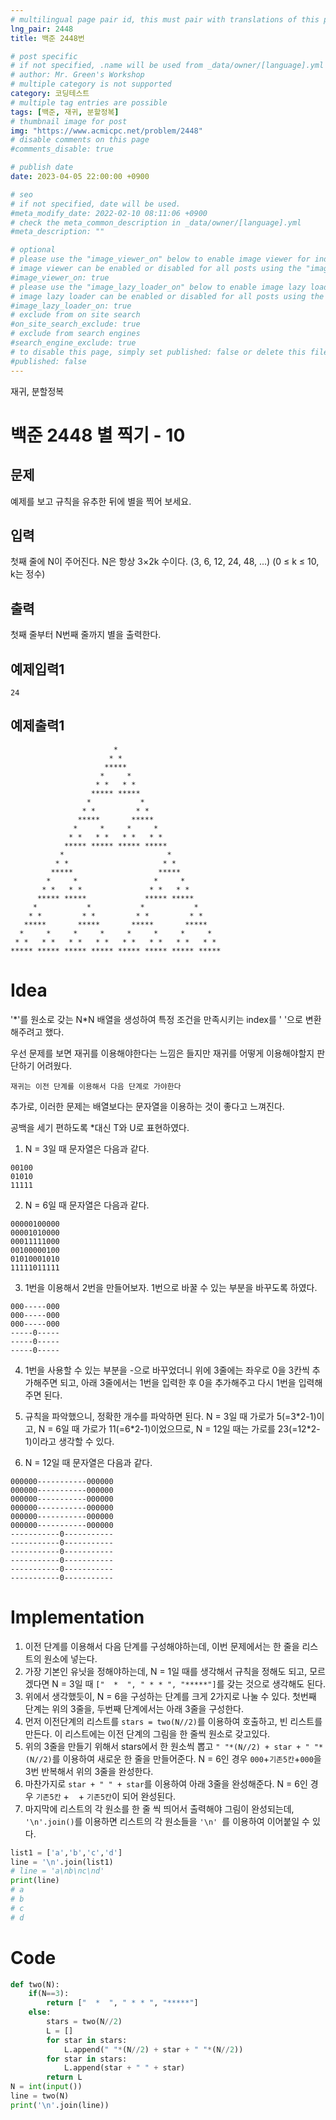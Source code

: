 ```yaml
---
# multilingual page pair id, this must pair with translations of this page. (This name must be unique)
lng_pair: 2448
title: 백준 2448번

# post specific
# if not specified, .name will be used from _data/owner/[language].yml
# author: Mr. Green's Workshop
# multiple category is not supported
category: 코딩테스트
# multiple tag entries are possible
tags: [백준, 재귀, 분할정복]
# thumbnail image for post
img: "https://www.acmicpc.net/problem/2448"
# disable comments on this page
#comments_disable: true

# publish date
date: 2023-04-05 22:00:00 +0900

# seo
# if not specified, date will be used.
#meta_modify_date: 2022-02-10 08:11:06 +0900
# check the meta_common_description in _data/owner/[language].yml
#meta_description: ""

# optional
# please use the "image_viewer_on" below to enable image viewer for individual pages or posts (_posts/ or [language]/_posts folders).
# image viewer can be enabled or disabled for all posts using the "image_viewer_posts: true" setting in _data/conf/main.yml.
#image_viewer_on: true
# please use the "image_lazy_loader_on" below to enable image lazy loader for individual pages or posts (_posts/ or [language]/_posts folders).
# image lazy loader can be enabled or disabled for all posts using the "image_lazy_loader_posts: true" setting in _data/conf/main.yml.
#image_lazy_loader_on: true
# exclude from on site search
#on_site_search_exclude: true
# exclude from search engines
#search_engine_exclude: true
# to disable this page, simply set published: false or delete this file
#published: false
---
```


<!-- outline-start -->

재귀, 분할정복

<!-- outline-end -->

# 백준 2448 별 찍기 - 10
## 문제
예제를 보고 규칙을 유추한 뒤에 별을 찍어 보세요.
## 입력
첫째 줄에 N이 주어진다. N은 항상 3×2k 수이다. (3, 6, 12, 24, 48, ...) (0 ≤ k ≤ 10, k는 정수)
## 출력
첫째 줄부터 N번째 줄까지 별을 출력한다.
## 예제입력1
```
24
```
## 예제출력1
```
                       *                        
                      * *                       
                     *****                      
                    *     *                     
                   * *   * *                    
                  ***** *****                   
                 *           *                  
                * *         * *                 
               *****       *****                
              *     *     *     *               
             * *   * *   * *   * *              
            ***** ***** ***** *****             
           *                       *            
          * *                     * *           
         *****                   *****          
        *     *                 *     *         
       * *   * *               * *   * *        
      ***** *****             ***** *****       
     *           *           *           *      
    * *         * *         * *         * *     
   *****       *****       *****       *****    
  *     *     *     *     *     *     *     *   
 * *   * *   * *   * *   * *   * *   * *   * *  
***** ***** ***** ***** ***** ***** ***** *****
```
# Idea

'\*'를 원소로 갖는 N*N 배열을 생성하여 특정 조건을 만족시키는 index를 ' '으로 변환해주려고 했다.

우선 문제를 보면 재귀를 이용해야한다는 느낌은 들지만 재귀를 어떻게 이용해야할지 판단하기 어려웠다. 

`재귀는 이전 단계를 이용해서 다음 단계로 가야한다`

추가로, 이러한 문제는 배열보다는 문자열을 이용하는 것이 좋다고 느껴진다.

공백을 세기 편하도록 *대신 T와 U로 표현하였다.

1. N = 3일 때 문자열은 다음과 같다.
```
00100
01010
11111
```
2. N = 6일 때 문자열은 다음과 같다.
```
00000100000
00001010000
00011111000
00100000100
01010001010
11111011111
```
3. 1번을 이용해서 2번을 만들어보자. 1번으로 바꿀 수 있는 부분을 바꾸도록 하였다.
```
000-----000
000-----000
000-----000
-----0-----
-----0-----
-----0-----
```
4. 1번을 사용할 수 있는 부분을 -으로 바꾸었더니 위에 3줄에는 좌우로 0을 3칸씩 추가해주면 되고, 아래 3줄에서는 1번을 입력한 후 0을 추가해주고 다시 1번을 입력해주면 된다.

5. 규칙을 파악했으니, 정확한 개수를 파악하면 된다. N = 3일 때 가로가 5(=3\*2-1)이고, N = 6일 때 가로가 11(=6\*2-1)이었으므로, N = 12일 때는 가로를 23(=12\*2-1)이라고 생각할 수 있다.

6. N = 12일 때 문자열은 다음과 같다.
```
000000-----------000000
000000-----------000000
000000-----------000000
000000-----------000000
000000-----------000000
000000-----------000000
-----------0-----------
-----------0-----------
-----------0-----------
-----------0-----------
-----------0-----------
-----------0-----------
``` 


# Implementation
1. 이전 단계를 이용해서 다음 단계를 구성해야하는데, 이번 문제에서는 한 줄을 리스트의 원소에 넣는다.
2. 가장 기본인 유닛을 정해야하는데, N = 1일 때를 생각해서 규칙을 정해도 되고, 모르겠다면 N = 3일 때 `["  *  ", " * * ", "*****"]`를 갖는 것으로 생각해도 된다.
3. 위에서 생각했듯이, N = 6을 구성하는 단계를 크게 2가지로 나눌 수 있다. 첫번째 단계는 위의 3줄을, 두번째 단계에서는 아래 3줄을 구성한다.
4. 먼저 이전단계의 리스트를 `stars = two(N//2)`를 이용하여 호출하고, 빈 리스트를 만든다. 이 리스트에는 이전 단계의 그림을 한 줄씩 원소로 갖고있다.
5. 위의 3줄을 만들기 위해서 stars에서 한 원소씩 뽑고 `" "*(N//2) + star + " "*(N//2)`를 이용하여 새로운 한 줄을 만들어준다. N = 6인 경우 `000`+`기존5칸`+`000`을 3번 반복해서 위의 3줄을 완성한다.
6. 마찬가지로 `star + " " + star`를 이용하여 아래 3줄을 완성해준다. N = 6인 경우 `기존5칸` + ` ` + `기존5칸`이 되어 완성된다.
7. 마지막에 리스트의 각 원소를 한 줄 씩 띄어서 출력해야 그림이 완성되는데, `'\n'.join()`를 이용하면 리스트의 각 원소들을  `'\n' `를 이용하여 이어붙일 수 있다.
```python
list1 = ['a','b','c','d']
line = '\n'.join(list1)
# line = 'a\nb\nc\nd'
print(line)
# a
# b
# c
# d
```
# Code
```python
def two(N):
    if(N==3):
        return ["  *  ", " * * ", "*****"]
    else:
        stars = two(N//2)
        L = []
        for star in stars:
            L.append(" "*(N//2) + star + " "*(N//2))
        for star in stars:
            L.append(star + " " + star)
        return L
N = int(input())
line = two(N)
print('\n'.join(line))
```
